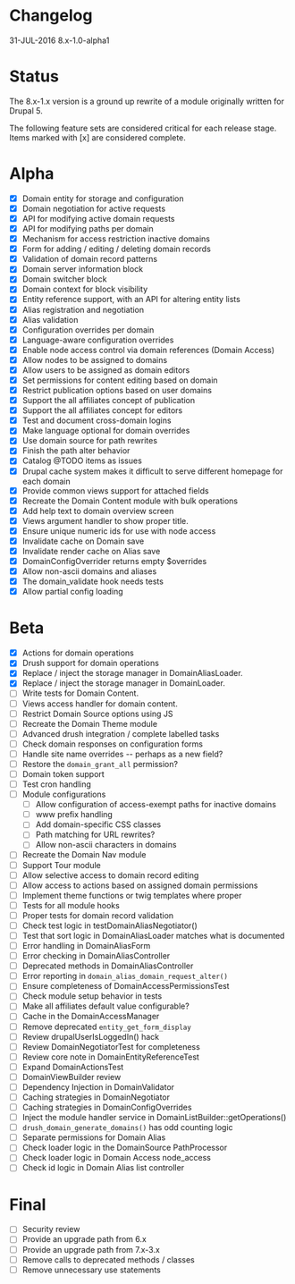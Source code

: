 Changelog
=====

31-JUL-2016 8.x-1.0-alpha1

Status
====

The 8.x-1.x version is a ground up rewrite of a module originally written for
Drupal 5.

The following feature sets are considered critical for each release stage. Items
marked with [x] are considered complete.

# Alpha
- [x] Domain entity for storage and configuration
- [x] Domain negotiation for active requests
- [x] API for modifying active domain requests
- [x] API for modifying paths per domain
- [x] Mechanism for access restriction inactive domains
- [x] Form for adding / editing / deleting domain records
- [x] Validation of domain record patterns
- [x] Domain server information block
- [x] Domain switcher block
- [x] Domain context for block visibility
- [x] Entity reference support, with an API for altering entity lists
- [x] Alias registration and negotiation
- [x] Alias validation
- [x] Configuration overrides per domain
- [x] Language-aware configuration overrides
- [x] Enable node access control via domain references (Domain Access)
- [x] Allow nodes to be assigned to domains
- [x] Allow users to be assigned as domain editors
- [x] Set permissions for content editing based on domain
- [x] Restrict publication options based on user domains
- [x] Support the all affiliates concept of publication
- [x] Support the all affiliates concept for editors
- [x] Test and document cross-domain logins
- [x] Make language optional for domain overrides
- [x] Use domain source for path rewrites
- [x] Finish the path alter behavior
- [x] Catalog @TODO items as issues
- [x] Drupal cache system makes it difficult to serve different homepage for each domain
- [x] Provide common views support for attached fields
- [x] Recreate the Domain Content module with bulk operations
- [x] Add help text to domain overview screen
- [x] Views argument handler to show proper title.
- [x] Ensure unique numeric ids for use with node access
- [x] Invalidate cache on Domain save
- [x] Invalidate render cache on Alias save
- [x] DomainConfigOverrider returns empty $overrides
- [x] Allow non-ascii domains and aliases
- [x] The domain_validate hook needs tests
- [x] Allow partial config loading

# Beta
- [x] Actions for domain operations
- [x] Drush support for domain operations
- [x] Replace / inject the storage manager in DomainAliasLoader.
- [x] Replace / inject the storage manager in DomainLoader.
- [ ] Write tests for Domain Content.
- [ ] Views access handler for domain content.
- [ ] Restrict Domain Source options using JS
- [ ] Recreate the Domain Theme module
- [ ] Advanced drush integration / complete labelled tasks
- [ ] Check domain responses on configuration forms
- [ ] Handle site name overrides -- perhaps as a new field?
- [ ] Restore the `domain_grant_all` permission?
- [ ] Domain token support
- [ ] Test cron handling
- [ ] Module configurations
  - [ ] Allow configuration of access-exempt paths for inactive domains
  - [ ] www prefix handling
  - [ ] Add domain-specific CSS classes
  - [ ] Path matching for URL rewrites?
  - [ ] Allow non-ascii characters in domains
- [ ] Recreate the Domain Nav module
- [ ] Support Tour module
- [ ] Allow selective access to domain record editing
- [ ] Allow access to actions based on assigned domain permissions
- [ ] Implement theme functions or twig templates where proper
- [ ] Tests for all module hooks
- [ ] Proper tests for domain record validation
- [ ] Check test logic in testDomainAliasNegotiator()
- [ ] Test that sort logic in DomainAliasLoader matches what is documented
- [ ] Error handling in DomainAliasForm
- [ ] Error checking in DomainAliasController
- [ ] Deprecated methods in DomainAliasController
- [ ] Error reporting in `domain_alias_domain_request_alter()`
- [ ] Ensure completeness of DomainAccessPermissionsTest
- [ ] Check module setup behavior in tests
- [ ] Make all affiliates default value configurable?
- [ ] Cache in the DomainAccessManager
- [ ] Remove deprecated `entity_get_form_display`
- [ ] Review drupalUserIsLoggedIn() hack
- [ ] Review DomainNegotiatorTest for completeness
- [ ] Review core note in DomainEntityReferenceTest
- [ ] Expand DomainActionsTest
- [ ] DomainViewBuilder review
- [ ] Dependency Injection in DomainValidator
- [ ] Caching strategies in DomainNegotiator
- [ ] Caching strategies in DomainConfigOverrides
- [ ] Inject the module handler service in DomainListBuilder::getOperations()
- [ ] `drush_domain_generate_domains()` has odd counting logic
- [ ] Separate permissions for Domain Alias
- [ ] Check loader logic in the DomainSource PathProcessor
- [ ] Check loader logic in Domain Access node_access
- [ ] Check id logic in Domain Alias list controller

# Final
- [ ] Security review
- [ ] Provide an upgrade path from 6.x
- [ ] Provide an upgrade path from 7.x-3.x
- [ ] Remove calls to deprecated methods / classes
- [ ] Remove unnecessary use statements
